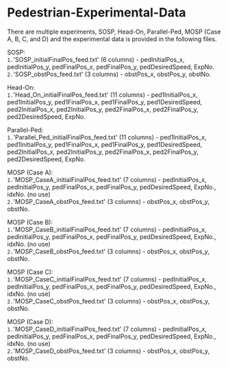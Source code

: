 # Pedestrian-Experimental-Data
There are multiple experiments, SOSP, Head-On, Parallel-Ped, MOSP (Case A, B, C, and D) and the experimental data is provided in the following files.

SOSP:  
`1.`'SOSP_initialFinalPos_feed.txt' (6 columns) - pedInitialPos_x, pedInitialPos_y, pedFinalPos_x, pedFinalPos_y, pedDesiredSpeed, ExpNo.  
`2.`'SOSP_obstPos_feed.txt' (3 columns) - obstPos_x, obstPos_y, obstNo.
      
Head-On:  
`1.`'Head_On_initialFinalPos_feed.txt' (11 columns) - ped1InitialPos_x, ped1InitialPos_y, ped1FinalPos_x, ped1FinalPos_y, ped1DesiredSpeed, ped2InitialPos_x, ped2InitialPos_y, ped2FinalPos_x, ped2FinalPos_y, ped2DesiredSpeed, ExpNo.

Parallel-Ped:  
`1.`'Parallel_Ped_initialFinalPos_feed.txt' (11 columns) - ped1InitialPos_x, ped1InitialPos_y, ped1FinalPos_x, ped1FinalPos_y, ped1DesiredSpeed, ped2InitialPos_x, ped2InitialPos_y, ped2FinalPos_x, ped2FinalPos_y, ped2DesiredSpeed, ExpNo.

MOSP (Case A):  
`1.`'MOSP_CaseA_initialFinalPos_feed.txt' (7 columns) - pedInitialPos_x, pedInitialPos_y, pedFinalPos_x, pedFinalPos_y, pedDesiredSpeed, ExpNo., idxNo. (no use)  
`2.`'MOSP_CaseA_obstPos_feed.txt' (3 columns) - obstPos_x, obstPos_y, obstNo.
               
MOSP (Case B):  
`1.`'MOSP_CaseB_initialFinalPos_feed.txt' (7 columns) - pedInitialPos_x, pedInitialPos_y, pedFinalPos_x, pedFinalPos_y, pedDesiredSpeed, ExpNo., idxNo. (no use)  
`2.`'MOSP_CaseB_obstPos_feed.txt' (3 columns) - obstPos_x, obstPos_y, obstNo.
               
MOSP (Case C):  
`1.`'MOSP_CaseC_initialFinalPos_feed.txt' (7 columns) - pedInitialPos_x, pedInitialPos_y, pedFinalPos_x, pedFinalPos_y, pedDesiredSpeed, ExpNo., idxNo. (no use)  
`2.`'MOSP_CaseC_obstPos_feed.txt' (3 columns) - obstPos_x, obstPos_y, obstNo.
               
MOSP (Case D):  
`1.`'MOSP_CaseD_initialFinalPos_feed.txt' (7 columns) - pedInitialPos_x, pedInitialPos_y, pedFinalPos_x, pedFinalPos_y, pedDesiredSpeed, ExpNo., idxNo. (no use)  
`2.`'MOSP_CaseD_obstPos_feed.txt' (3 columns) - obstPos_x, obstPos_y, obstNo.
